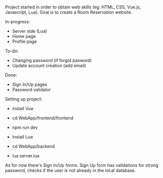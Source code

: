 Project started in order to obtain web skills (eg. HTML, CSS, Vue.js, Javascript, Lua).
Goal is to create a Room Reservation website.

In-progress:
  - Server side (Lua)
  - Home page
  - Profile page

To-do:
  - Changing password (if forgot pasword)
  - Update account creation (add email)

Done:
  - Sign In/Up pages
  - Password validator

Setting up project:
  - Install Vue
  - cd WebApp/frontend/frontend
  - npm run dev

  - Install Lua
  - cd WebApp/backend
  - lua server.lua

As for now there's Sign In/Up forms. Sign Up form has validations for strong password,
checks if the user is not already in the local database.
